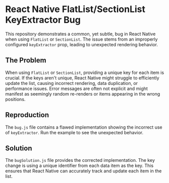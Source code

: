 # React Native FlatList/SectionList KeyExtractor Bug

This repository demonstrates a common, yet subtle, bug in React Native when using `FlatList` or `SectionList`.  The issue stems from an improperly configured `keyExtractor` prop, leading to unexpected rendering behavior.

## The Problem

When using `FlatList` or `SectionList`, providing a unique key for each item is crucial. If the keys aren't unique, React Native might struggle to efficiently update the list, causing incorrect rendering, data duplication, or performance issues.  Error messages are often not explicit and might manifest as seemingly random re-renders or items appearing in the wrong positions.

## Reproduction

The `bug.js` file contains a flawed implementation showing the incorrect use of `keyExtractor`.  Run the example to see the unexpected behavior.

## Solution

The `bugSolution.js` file provides the corrected implementation.  The key change is using a unique identifier from each data item as the key. This ensures that React Native can accurately track and update each item in the list.